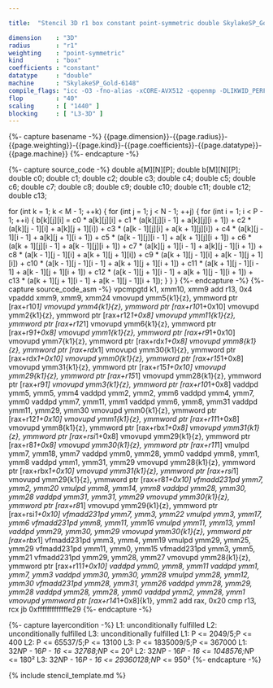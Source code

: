 ```yaml
---

title:  "Stencil 3D r1 box constant point-symmetric double SkylakeSP_Gold-6148"

dimension    : "3D"
radius       : "r1"
weighting    : "point-symmetric"
kind         : "box"
coefficients : "constant"
datatype     : "double"
machine      : "SkylakeSP_Gold-6148"
compile_flags: "icc -O3 -fno-alias -xCORE-AVX512 -qopenmp -DLIKWID_PERFMON -Ilikwid-4.3.2/include -Llikwid-4.3.2/lib -Iheaders/dummy.c stencil_compilable.c -o stencil -llikwid"
flop         : "40"
scaling      : [ "1440" ]
blocking     : [ "L3-3D" ]
---
```


{%- capture basename -%}
{{page.dimension}}-{{page.radius}}-{{page.weighting}}-{{page.kind}}-{{page.coefficients}}-{{page.datatype}}-{{page.machine}}
{%- endcapture -%}

{%- capture source_code -%}
double a[M][N][P];
double b[M][N][P];
double c0;
double c1;
double c2;
double c3;
double c4;
double c5;
double c6;
double c7;
double c8;
double c9;
double c10;
double c11;
double c12;
double c13;

for (int k = 1; k < M - 1; ++k) {
  for (int j = 1; j < N - 1; ++j) {
    for (int i = 1; i < P - 1; ++i) {
      b[k][j][i] =
          c0 * a[k][j][i] + c1 * (a[k][j][i - 1] + a[k][j][i + 1]) +
          c2 * (a[k][j - 1][i] + a[k][j + 1][i]) +
          c3 * (a[k - 1][j][i] + a[k + 1][j][i]) +
          c4 * (a[k][j - 1][i - 1] + a[k][j + 1][i + 1]) +
          c5 * (a[k - 1][j][i - 1] + a[k + 1][j][i + 1]) +
          c6 * (a[k + 1][j][i - 1] + a[k - 1][j][i + 1]) +
          c7 * (a[k][j + 1][i - 1] + a[k][j - 1][i + 1]) +
          c8 * (a[k - 1][j - 1][i] + a[k + 1][j + 1][i]) +
          c9 * (a[k + 1][j - 1][i] + a[k - 1][j + 1][i]) +
          c10 * (a[k - 1][j - 1][i - 1] + a[k + 1][j + 1][i + 1]) +
          c11 * (a[k + 1][j - 1][i - 1] + a[k - 1][j + 1][i + 1]) +
          c12 * (a[k - 1][j + 1][i - 1] + a[k + 1][j - 1][i + 1]) +
          c13 * (a[k + 1][j + 1][i - 1] + a[k - 1][j - 1][i + 1]);
    }
  }
}
{%- endcapture -%}
{%- capture source_code_asm -%}
vpcmpgtd k1, xmm10, xmm9
add r13, 0x4
vpaddd xmm9, xmm9, xmm24
vmovupd ymm5{k1}{z}, ymmword ptr [rax+r10*1]
vmovupd ymm4{k1}{z}, ymmword ptr [rax+r10*1+0x10]
vmovupd ymm2{k1}{z}, ymmword ptr [rax+r12*1+0x8]
vmovupd ymm11{k1}{z}, ymmword ptr [rax+r12*1]
vmovupd ymm6{k1}{z}, ymmword ptr [rax+r9*1+0x8]
vmovupd ymm1{k1}{z}, ymmword ptr [rax+r9*1+0x10]
vmovupd ymm7{k1}{z}, ymmword ptr [rax+rdx*1+0x8]
vmovupd ymm8{k1}{z}, ymmword ptr [rax+rdx*1]
vmovupd ymm30{k1}{z}, ymmword ptr [rax+rdx*1+0x10]
vmovupd ymm0{k1}{z}, ymmword ptr [rax+r15*1+0x8]
vmovupd ymm31{k1}{z}, ymmword ptr [rax+r15*1+0x10]
vmovupd ymm29{k1}{z}, ymmword ptr [rax+r15*1]
vmovupd ymm28{k1}{z}, ymmword ptr [rax+r9*1]
vmovupd ymm3{k1}{z}, ymmword ptr [rax+r10*1+0x8]
vaddpd ymm5, ymm5, ymm4
vaddpd ymm2, ymm2, ymm6
vaddpd ymm4, ymm7, ymm0
vaddpd ymm7, ymm11, ymm1
vaddpd ymm6, ymm8, ymm31
vaddpd ymm11, ymm29, ymm30
vmovupd ymm0{k1}{z}, ymmword ptr [rax+r12*1+0x10]
vmovupd ymm1{k1}{z}, ymmword ptr [rax+r11*1+0x8]
vmovupd ymm8{k1}{z}, ymmword ptr [rax+rbx*1+0x8]
vmovupd ymm31{k1}{z}, ymmword ptr [rax+rsi*1+0x8]
vmovupd ymm29{k1}{z}, ymmword ptr [rax+r8*1+0x8]
vmovupd ymm30{k1}{z}, ymmword ptr [rax+r11*1]
vmulpd ymm7, ymm18, ymm7
vaddpd ymm0, ymm28, ymm0
vaddpd ymm8, ymm1, ymm8
vaddpd ymm1, ymm31, ymm29
vmovupd ymm28{k1}{z}, ymmword ptr [rax+rbx*1+0x10]
vmovupd ymm31{k1}{z}, ymmword ptr [rax+rsi*1]
vmovupd ymm29{k1}{z}, ymmword ptr [rax+r8*1+0x10]
vfmadd231pd ymm7, ymm2, ymm20
vmulpd ymm8, ymm14, ymm8
vaddpd ymm28, ymm30, ymm28
vaddpd ymm31, ymm31, ymm29
vmovupd ymm30{k1}{z}, ymmword ptr [rax+r8*1]
vmovupd ymm29{k1}{z}, ymmword ptr [rax+rsi*1+0x10]
vfmadd231pd ymm7, ymm3, ymm22
vmulpd ymm3, ymm17, ymm6
vfmadd231pd ymm8, ymm11, ymm16
vmulpd ymm11, ymm13, ymm1
vaddpd ymm29, ymm30, ymm29
vmovupd ymm30{k1}{z}, ymmword ptr [rax+rbx*1]
vfmadd231pd ymm3, ymm4, ymm19
vmulpd ymm29, ymm25, ymm29
vfmadd231pd ymm11, ymm0, ymm15
vfmadd231pd ymm3, ymm5, ymm21
vfmadd231pd ymm29, ymm28, ymm27
vmovupd ymm28{k1}{z}, ymmword ptr [rax+r11*1+0x10]
vaddpd ymm0, ymm8, ymm11
vaddpd ymm1, ymm7, ymm3
vaddpd ymm30, ymm30, ymm28
vmulpd ymm28, ymm12, ymm30
vfmadd231pd ymm28, ymm31, ymm26
vaddpd ymm28, ymm29, ymm28
vaddpd ymm28, ymm28, ymm0
vaddpd ymm2, ymm28, ymm1
vmovupd ymmword ptr [rax+r14*1+0x8]{k1}, ymm2
add rax, 0x20
cmp r13, rcx
jb 0xfffffffffffffe29
{%- endcapture -%}

{%- capture layercondition -%}
L1: unconditionally fulfilled
L2: unconditionally fulfilled
L3: unconditionally fulfilled
L1: P <= 2049/5;P <= 400
L2: P <= 65537/5;P <= 13100
L3: P <= 1835009/5;P <= 367000
L1: 32*N*P - 16*P - 16 <= 32768;N*P <= 20²
L2: 32*N*P - 16*P - 16 <= 1048576;N*P <= 180²
L3: 32*N*P - 16*P - 16 <= 29360128;N*P <= 950²
{%- endcapture -%}

{% include stencil_template.md %}
